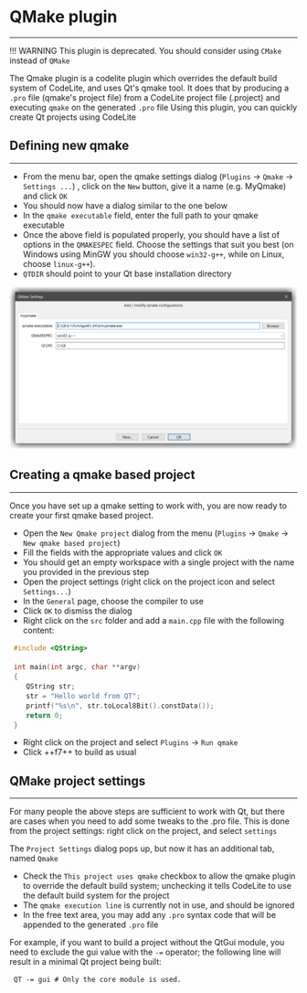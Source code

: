 # QMake plugin
---

!!! WARNING
    This plugin is deprecated. You should consider using `CMake` instead of `QMake`

The Qmake plugin is a codelite plugin which overrides the default build system of CodeLite, and uses Qt's qmake tool. 
It does that by producing a `.pro` file (qmake's project file) from a CodeLite project file (.project) and executing `qmake` on the generated `.pro` file
Using this plugin, you can quickly create Qt projects using CodeLite


## Defining new qmake
---
 
- From the menu bar, open the qmake settings dialog (`Plugins` &#8594; `Qmake` &#8594; `Settings ...`) , click on the `New` button, give it a name (e.g. MyQmake) and click `OK`
- You should now have a dialog similar to the one below
- In the `qmake executable` field, enter the full path to your qmake executable
- Once the above field is populated properly, you should have a list of options in the `QMAKESPEC` field. Choose the settings that suit you best (on Windows using MinGW you should choose `win32-g++`, while on Linux, choose `linux-g++`). 
- `QTDIR` should point to your Qt base installation directory

![qmake settings](images/qmake_settings.png)

## Creating a qmake based project
---

Once you have set up a qmake setting to work with, you are now ready to create your first qmake based project.

- Open the `New Qmake project` dialog from the menu (`Plugins` &#8594; `Qmake` &#8594; `New qmake based project`)
- Fill the fields with the appropriate values and click `OK`
- You should get an empty workspace with a single project with the name you provided in the previous step
- Open the project settings (right click on the project icon and select `Settings...`)
- In the `General` page, choose the compiler to use
- Click `OK` to dismiss the dialog
- Right click on the `src` folder and add a `main.cpp` file with the following content:

```c++
 #include <QString>

 int main(int argc, char **argv)
 {
 	QString str;
 	str = "Hello world from QT";
 	printf("%s\n", str.toLocal8Bit().constData());
 	return 0;
 }
```

- Right click on the project and select `Plugins` &#8594; `Run qmake`
- Click ++f7++ to build as usual

## QMake project settings
---

For many people the above steps are sufficient to work with Qt, but there are cases when you need to add some tweaks to the .pro file. 
This is done from the project settings: right click on the project, and select `settings`

The `Project Settings` dialog pops up, but now it has an additional tab, named `Qmake`

- Check the `This project uses qmake` checkbox to allow the qmake plugin to override the default build system; unchecking it tells CodeLite to use the default build system for the project
- The `qmake execution line` is currently not in use, and should be ignored
- In the free text area, you may add any `.pro` syntax code that will be appended to the generated `.pro` file

For example, if you want to build a project without the QtGui module, you need to exclude the gui value with the `-=` operator; the following line will result in a minimal Qt project being built:

```
 QT -= gui # Only the core module is used.
```
